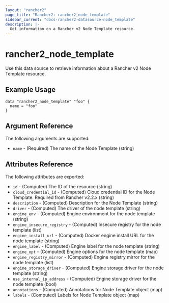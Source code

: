 ```yaml
---
layout: "rancher2"
page_title: "Rancher2: rancher2_node_template"
sidebar_current: "docs-rancher2-datasource-node_template"
description: |-
  Get information on a Rancher v2 Node Template resource.
---
```


# rancher2\_node\_template

Use this data source to retrieve information about a Rancher v2 Node Template resource.

## Example Usage

```hcl
data "rancher2_node_template" "foo" {
  name = "foo"
}
```

## Argument Reference

The following arguments are supported:

* `name` - (Required) The name of the Node Template (string)

## Attributes Reference

The following attributes are exported:

* `id` - (Computed) The ID of the resource (string)
* `cloud_credential_id` - (Computed) Cloud credential ID for the Node Template. Required from Rancher v2.2.x (string)
* `description` - (Computed) Description for the Node Template (string)
* `driver` - (Computed) The driver of the node template (string)
* `engine_env` - (Computed) Engine environment for the node template (string)
* `engine_insecure_registry` - (Computed) Insecure registry for the node template (list)
* `engine_install_url` - (Computed) Docker engine install URL for the node template (string)
* `engine_label` - (Computed) Engine label for the node template (string)
* `engine_opt` - (Computed) Engine options for the node template (map)
* `engine_registry_mirror` - (Computed) Engine registry mirror for the node template (list)
* `engine_storage_driver` - (Computed) Engine storage driver for the node template (string)
* `use_internal_ip_address` - (Computed) Engine storage driver for the node template (bool)
* `annotations` - (Computed) Annotations for Node Template object (map)
* `labels` - (Computed) Labels for Node Template object (map)

